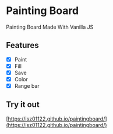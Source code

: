# Painting Board

Painting Board Made With Vanilla JS

## Features

- [x] Paint
- [x] Fill
- [x] Save
- [x] Color
- [x] Range bar

## Try it out

[https://isz01122.github.io/paintingboard/](https://isz01122.github.io/paintingboard/)
